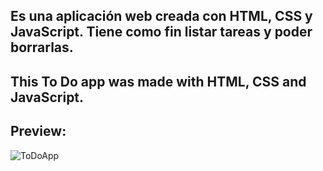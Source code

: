 Es una aplicación web creada con HTML, CSS y JavaScript. 
Tiene como fin listar tareas y poder borrarlas.
------------------------------------------------------------------
This To Do app was made with HTML, CSS and JavaScript.
------------------------------------------------------------------
Preview:
------------------------------------------------------------------
![ToDoApp](https://user-images.githubusercontent.com/58890694/134520522-500a1408-da09-4ba4-9bb1-ed9f598ffee1.png)
